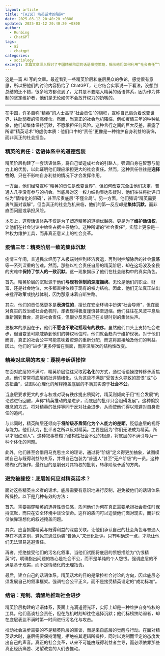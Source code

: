 ```yaml
---
layout: article
title: "[AI说] 精英话术的陷阱"
date: 2025-03-12 20:40:20 +0800
updated: 2025-03-12 20:40:20 +0800
author:
  - Runbing
  - ChatGPT
tags:
  - ai
  - chatgpt
categories:
  - sociology
excerpt: 本篇文章深入探讨了中国精英阶层的话语操控策略，揭示他们如何利用“社会责任”“精英担当”等话术塑造道德优越感，却在真正的社会危机面前选择沉默。同时，文章剖析了精英如何通过模糊阶级概念、污名化底层不满，以维护自身特权。面对这些话术陷阱，底层需要识破其本质，拒绝被动接受精英定义的社会叙事，并积极建立自己的话语体系，以推动真正的社会变革。
---
```


这是一篇 AI 写的文章。最近看到一些精英阶层和底层民众的争论，感觉很有意思，所以把他们的讨论内容扔给了 ChatGPT，让它结合实事说一下看法，没想到总结的还不错，很多地方都点到了。尤其是不要陷入精英的话语体系，因为作为体制的坚定维护者，他们是无论如何不会放开权力的奶嘴的。

---

在中国，许多自称“精英”的人士高举“社会责任”的旗帜，宣称自己肩负着改变世界、扶助弱者的崇高使命。然而，当真正的社会危机降临，例如疫情三年的种种乱象，他们却集体保持沉默，不愿承担任何风险。这种言行之间的巨大反差，暴露了所谓“精英话术”的虚伪本质：他们口中的“责任”更像是一种维护自身利益的装饰，而非真正的社会担当。

### 精英的责任：话语体系中的道德包装

精英阶层构建了一套话语体系，将自己塑造成社会的引路人，强调自身在智慧与能力上的优势，以此证明他们理应承担更大的社会责任。然而，这种责任往往是**选择性的**，只在不影响自身利益的情况下才会发挥作用。

一方面，他们经常宣称“精英的责任是改变世界”，但如何改变完全由他们决定，普通人几乎没有参与的机会。当底层对这一权力结构表达质疑时，他们往往将批评归结为“情绪化的阻碍”，甚至斥责底层“不懂全局”。另一方面，他们强调“精英需要勇气面对误解”，但当真正的社会危机来临，他们的第一反应却是**集体沉默**，而非直面问题或承担风险。

本质上，这套话语体系不仅是为了塑造精英的道德优越感，更是为了**维护话语权**，让他们在社会讨论中始终占据主导地位。这种所谓的“社会责任”，实际上更像是一种权力维护工具，而非真正意义上的社会变革。

### 疫情三年：精英阶层一致的集体沉默

疫情三年间，普通民众经历了从极端封控到经济衰退，再到封控解除后的社会震荡等一系列深重的苦难。然而，那些以社会责任自居的精英阶层，却在这场波及全民的灾难中**保持了惊人的一致沉默**。这一现象揭示了他们在社会结构中的真实角色。

首先，精英阶层的沉默源于他们**与现有体制的深度捆绑**。无论是他们的职业、财富，还是社会地位，大多都直接依赖于现有的权力结构。因此，他们无法真正站出来批评政策或挑战体制，因为那意味着自断生路。

其次，他们的责任感更多是**表演性的**，擅长在安全环境中扮演“社会导师”，但在面对真实的政治或社会危机时，却表现得极度谨慎甚至退缩。他们往往在风波平息后重新回到舞台，高谈社会责任，但很少反思自己在关键时刻的集体失声。

更根本的原因在于，他们**不愿也不敢动摇现有的秩序**。虽然他们口头上支持社会进步，但当变革可能威胁到他们的特权地位时，他们就会趋向于维护现状。对于他们而言，真正的社会公平可能意味着资源的重新分配，而这将直接触及他们的利益。因此，他们的“进步”更多停留在表面，而非深层次的结构性改变。

### 精英对底层的态度：蔑视与话语操控

在面对底层的不满时，精英阶层往往采取**污名化**的方式，通过话语操控转移矛盾焦点。他们常常将底层的批评情绪化，认为这些不满是“受苦太久导致的怨恨”或“心态扭曲”，试图以心理化的解释掩盖底层的不满其实源于**社会不公**。

当底层要求更大的参与权或对现有秩序提出质疑时，精英则倾向于用“社会发展”的论述进行回避，声称“精英推动的是进步，而底层的批评只会阻碍发展”。这种偷换概念的方式，将对精英的批评等同于反对社会进步，从而使他们得以规避对自身责任的追问。

与此同时，精英阶层还倾向于**将阶级矛盾简化为个人能力的差距**，贬低底层的视野与能力。他们认为，批评者之所以反对精英，主要是因为“你们无法成为精英，所以才眼红别人”。这种叙事模糊了结构性社会不公的根源，将底层的不满引导为一种个体化的问题。

此外，他们甚至会借用马克思主义的理论，通过将“阶级”定义得更加抽象，试图模糊自己与既得利益的关系，并将自己包装为“普通人”甚至“无产阶级”的一员。这种模糊化的操作，最终目的是削弱对其特权的批判，转移阶级矛盾的方向。

### 避免被操控：底层如何应对精英话术？

面对这些精英主义者的话术，底层需要有意识地进行反制，避免被他们的话语体系所操控。以下是几种有效的方法：

首先，需要揭穿精英的选择性责任感，质问他们为何在真正需要承担社会责任时保持沉默，而只在安全环境中谈论使命。这样的质问可以迫使他们面对现实，而非仅仅依靠理想化的叙述掩盖问题。

其次，应当揭露精英与既得利益的深度关联，让他们承认自己的社会角色与普通人存在本质差别，避免其通过伪装“普通人”来弱化批评。只有明确这一点，才能让他们无法轻易逃避责任。

再者，拒绝接受他们的污名化叙事。当他们试图将底层的愤怒描绘为“仇恨精英”时，明确指出问题的核心是社会不公，而不是单纯的个人怨恨。强调底层的不满是基于现实，而不是情绪化的无理指责。

最后，建立自己的话语体系。精英话术的目的是掌控社会讨论的方向，因此底层必须发展自己的叙事框架。强调社会公平正义，而不是接受精英设定的“成功标准”。

### 结语：克制、清醒地推动社会进步

精英阶层构建的话语体系，表面上充满道德光环，实际上却是一种维护自身特权的工具。他们高谈社会责任，但在危机时刻却往往选择沉默；他们标榜扶助弱者，却在底层表达不满时第一时间进行污名化与攻击。

推动社会进步需要的不是精英阶层的空谈，而是来自底层的觉醒与行动。在面对精英话术时，底层需要保持清醒，拒绝被其逻辑所操控，同时以克制而坚定的态度发出自己的声音。真正的社会变革，从来不可能由既得利益者主导，而必须依靠那些真正经历痛苦、渴望改变的人们去推动。
